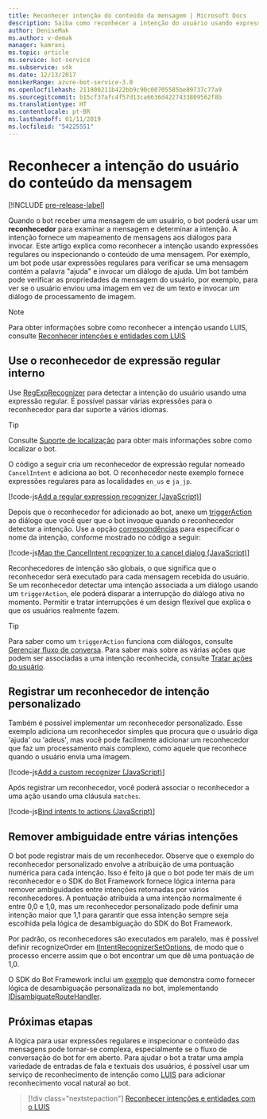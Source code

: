 ```yaml
---
title: Reconhecer intenção do conteúdo da mensagem | Microsoft Docs
description: Saiba como reconhecer a intenção do usuário usando expressões regulares ou verificando o conteúdo da mensagem.
author: DeniseMak
ms.author: v-demak
manager: kamrani
ms.topic: article
ms.service: bot-service
ms.subservice: sdk
ms.date: 12/13/2017
monikerRange: azure-bot-service-3.0
ms.openlocfilehash: 211800211b422bb9c90c00705585be89737c77a9
ms.sourcegitcommit: b15cf37afc4f57d13ca6636d4227433809562f8b
ms.translationtype: HT
ms.contentlocale: pt-BR
ms.lasthandoff: 01/11/2019
ms.locfileid: "54225551"
---
```

# <a name="recognize-user-intent-from-message-content"></a>Reconhecer a intenção do usuário do conteúdo da mensagem

[!INCLUDE [pre-release-label](../includes/pre-release-label-v3.md)]

Quando o bot receber uma mensagem de um usuário, o bot poderá usar um **reconhecedor** para examinar a mensagem e determinar a intenção. A intenção fornece um mapeamento de mensagens aos diálogos para invocar. Este artigo explica como reconhecer a intenção usando expressões regulares ou inspecionando o conteúdo de uma mensagem. Por exemplo, um bot pode usar expressões regulares para verificar se uma mensagem contém a palavra "ajuda" e invocar um diálogo de ajuda. Um bot também pode verificar as propriedades da mensagem do usuário, por exemplo, para ver se o usuário enviou uma imagem em vez de um texto e invocar um diálogo de processamento de imagem. 

> [!NOTE]
> Para obter informações sobre como reconhecer a intenção usando LUIS, consulte [Reconhecer intenções e entidades com LUIS](bot-builder-nodejs-recognize-intent-luis.md) 


## <a name="use-the-built-in-regular-expression-recognizer"></a>Use o reconhecedor de expressão regular interno
Use [RegExpRecognizer][RegExpRecognizer] para detectar a intenção do usuário usando uma expressão regular. É possível passar várias expressões para o reconhecedor para dar suporte a vários idiomas. 

> [!TIP]
> Consulte [Suporte de localização](bot-builder-nodejs-localization.md) para obter mais informações sobre como localizar o bot.

O código a seguir cria um reconhecedor de expressão regular nomeado `CancelIntent` e adiciona ao bot. O reconhecedor neste exemplo fornece expressões regulares para as localidades `en_us` e `ja_jp`. 

[!code-js[Add a regular expression recognizer (JavaScript)](../includes/code/node-regex-recognizer.js#addRegexRecognizer)]

Depois que o reconhecedor for adicionado ao bot, anexe um [triggerAction][triggerAction] ao diálogo que você quer que o bot invoque quando o reconhecedor detectar a intenção. Use a opção [correspondências][matches] para especificar o nome da intenção, conforme mostrado no código a seguir:

[!code-js[Map the CancelIntent recognizer to a cancel dialog (JavaScript)](../includes/code/node-regex-recognizer.js#bindCancelDialogToRegexRecognizer)]

Reconhecedores de intenção são globais, o que significa que o reconhecedor será executado para cada mensagem recebida do usuário. Se um reconhecedor detectar uma intenção associada a um diálogo usando um `triggerAction`, ele poderá disparar a interrupção do diálogo ativa no momento. Permitir e tratar interrupções é um design flexível que explica o que os usuários realmente fazem.

> [!TIP] 
> Para saber como um `triggerAction` funciona com diálogos, consulte [Gerenciar fluxo de conversa](bot-builder-nodejs-manage-conversation-flow.md). Para saber mais sobre as várias ações que podem ser associadas a uma intenção reconhecida, consulte [Tratar ações do usuário](bot-builder-nodejs-dialog-actions.md).

## <a name="register-a-custom-intent-recognizer"></a>Registrar um reconhecedor de intenção personalizado
Também é possível implementar um reconhecedor personalizado. Esse exemplo adiciona um reconhecedor simples que procura que o usuário diga 'ajuda' ou 'adeus', mas você pode facilmente adicionar um reconhecedor que faz um processamento mais complexo, como aquele que reconhece quando o usuário envia uma imagem. 


[!code-js[Add a custom recognizer (JavaScript)](../includes/code/node-howto-recognize-intent.js#addCustomRecognizer)]

Após registrar um reconhecedor, você poderá associar o reconhecedor a uma ação usando uma cláusula `matches`.

[!code-js[Bind intents to actions (JavaScript)](../includes/code/node-howto-recognize-intent.js#bindIntentsToActions)]

## <a name="disambiguate-between-multiple-intents"></a>Remover ambiguidade entre várias intenções

O bot pode registrar mais de um reconhecedor. Observe que o exemplo do reconhecedor personalizado envolve a atribuição de uma pontuação numérica para cada intenção. Isso é feito já que o bot pode ter mais de um reconhecedor e o SDK do Bot Framework fornece lógica interna para remover ambiguidades entre intenções retornadas por vários reconhecedores. A pontuação atribuída a uma intenção normalmente é entre 0,0 e 1,0, mas um reconhecedor personalizado pode definir uma intenção maior que 1,1 para garantir que essa intenção sempre seja escolhida pela lógica de desambiguação do SDK do Bot Framework. 

Por padrão, os reconhecedores são executados em paralelo, mas é possível definir recognizeOrder em [IIntentRecognizerSetOptions][IntentRecognizerSetOptions], de modo que o processo encerre assim que o bot encontrar um que dê uma pontuação de 1,0.

O SDK do Bot Framework inclui um [exemplo][DisambiguationSample] que demonstra como fornecer lógica de desambiguação personalizada no bot, implementando [IDisambiguateRouteHandler][IDisambiguateRouteHandler].

## <a name="next-steps"></a>Próximas etapas
A lógica para usar expressões regulares e inspecionar o conteúdo das mensagens pode tornar-se complexa, especialmente se o fluxo de conversação do bot for em aberto. Para ajudar o bot a tratar uma ampla variedade de entradas de fala e textuais dos usuários, é possível usar um serviço de reconhecimento de intenção como [LUIS][LUIS] para adicionar reconhecimento vocal natural ao bot.

> [!div class="nextstepaction"]
> [Reconhecer intenções e entidades com o LUIS](bot-builder-nodejs-recognize-intent-luis.md)


[LUIS]: https://www.luis.ai/

[triggerAction]: https://docs.botframework.com/en-us/node/builder/chat-reference/classes/_botbuilder_d_.dialog.html#triggeraction

[matches]: https://docs.botframework.com/en-us/node/builder/chat-reference/interfaces/_botbuilder_d_.itriggeractionoptions.html#matches

[node-js-bot-how-to]: bot-builder-nodejs-recognize-intent-luis.md

[LUISAzureDocs]: /azure/cognitive-services/LUIS/Home

[IMessage]: http://docs.botframework.com/en-us/node/builder/chat-reference/interfaces/_botbuilder_d_.imessage

[IntentRecognizerSetOptions]: https://docs.botframework.com/en-us/node/builder/chat-reference/interfaces/_botbuilder_d_.iintentrecognizersetoptions.html

[LuisRecognizer]: https://docs.botframework.com/en-us/node/builder/chat-reference/classes/_botbuilder_d_.luisrecognizer

[LUISSample]: https://aka.ms/v3-js-luisSample

[LUISConcepts]: https://docs.botframework.com/en-us/node/builder/guides/understanding-natural-language/

[DisambiguationSample]: https://aka.ms/v3-js-onDisambiguateRoute

[IDisambiguateRouteHandler]: https://docs.botframework.com/en-us/node/builder/chat-reference/interfaces/_botbuilder_d_.idisambiguateroutehandler.html

[RegExpRecognizer]: https://docs.botframework.com/en-us/node/builder/chat-reference/classes/_botbuilder_d_.regexprecognizer.html

[AlarmBot]: https://aka.ms/v3-js-luisSample
